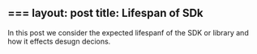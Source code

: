 ===
layout: post
title: Lifespan of SDk
---

In this post we consider the expected lifespanf of the SDK or library and how it effects desugn decions.